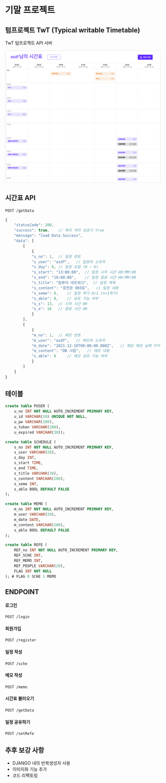 # 기말 프로젝트

## 텀프로젝트 TwT (Typical writable Timetable)
TwT 텀프로젝트 API 서버

<img src="./img/main.png" style="zoom:80%;" />

## 시간표 API
` POST /getData `
```js
{
    "statusCode": 200,
    "success": true,	// 쿼리 처리 성공시 true
    "message": "load Data Success",
    "data": [
        [
            {
            "s_no": 1,  // 일정 번호 
            "s_user": "asdf",   // 일정의 소유자
            "s_day": 0, // 일정 요일 (0 ~ 6)
            "s_start": "13:00:00",	// 일정 시작 시간 HH:MM:00
            "s_end": "16:00:00",    // 일정 종료 시간 HH:MM:00
            "s_title": "컴퓨터 네트워크",  // 일정 제목
            "s_content": "호천관 903호",   // 일정 내용
            "s_seme": 0,    // 일정 학기 0/1 (n+1학기)
            "s_able": 0,    // 공유 가능 여부
            "s_s": 13,  // 시작 시간 HH
            "s_e": 16   // 종료 시간 HH
            }
        ],
        [
            {
            "m_no": 1,  // 메모 번호
            "m_user": "asdf",   // 메모의 소유자
            "m_date": "2021-12-16T00:00:00.000Z",   // 해당 메모 날짜 YYYY-MM-DDT00:00:00.000Z
            "m_content": "DB 시험",   // 메모 내용
            "s_able": 0     // 메모 공유 가능 여부
            } 
        ]
    ]
}
```

## 테이블

```SQL
create table PUSER ( 
    u_no INT NOT NULL AUTO_INCREMENT PRIMARY KEY, 
    u_id VARCHAR(20) UNIQUE NOT NULL,
    u_pw VARCHAR(100),
    u_token VARCHAR(200),
    u_expired VARCHAR(30));
```

```SQL
create table SCHEDULE (
    s_no INT NOT NULL AUTO_INCREMENT PRIMARY KEY,
    s_user VARCHAR(20),
    s_day INT, 
    s_start TIME,
    s_end TIME,
    s_title VARCHAR(30),
    s_content VARCHAR(200),
    s_seme INT,
    s_able BOOL DEFAULT FALSE
);
```

```SQL
create table MEMO (
    m_no INT NOT NULL AUTO_INCREMENT PRIMARY KEY,
    m_user VARCHAR(20),
    m_date DATE,
    m_content VARCHAR(200),
    s_able BOOL DEFAULT FALSE
);
```

```SQL
create table REFE ( 
    REF_no INT NOT NULL AUTO_INCREMENT PRIMARY KEY,
    REF_SCHE INT,
    REF_MEMO INT,
    REF_PEOPLE VARCHAR(20),
    FLAG INT NOT NULL
); # FLAG 0 SCHE 1 MEMO
```

<!-- 가능하면 제대로 좀 짜보고싶네 ROUTER 설정도 좀 하고 -->

## ENDPOINT

#### 로그인
`POST /login`

#### 회원가입
`POST /register`

#### 일정 작성
`POST /sche`

#### 메모 작성
`POST /memo`

#### 시간표 불러오기
`POST /getData`

#### 일정 공유하기
`POST /setRefe`


## 추후 보강 사항
- DJANGO 내의 반복생성자 사용
- 이미지화 기능 추가
- 코드 리팩토링